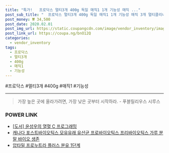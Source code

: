 ```yaml
--- 
title: "특가!   프로닥스 멀티3개 400g 독일 매직1 1개 기능성 매직 ..." 
post_sub_title: "  프로닥스 멀티3개 400g 독일 매직1 1개 기능성 매직 3개 멀티클리너 폼" 
post_money: ₩ 34,500 
post_date: 2020.02.01 
post_img_url: https://static.coupangcdn.com/image/vendor_inventory/images/2019/10/08/11/3/72793f86-8938-4534-88f0-63ee47f3f78f.jpg 
post_link_url: https://coupa.ng/bnO12Q 
categories: 
  - vendor_inventory 
tags: 
  - 프로닥스 
  - 멀티3개 
  - 400g 
  - 매직1 
  - 기능성 
--- 
```

  #프로닥스 #멀티3개 #400g #매직1 #기능성 
<hr> 

> 가장 높은 곳에 올라가려면, 가장 낮은 곳부터 시작하라. - 푸블릴리우스 시루스 


### POWER LINK

* <a href="https://blog.naver.com/an0733/221787001006" target="_blank">[도서] 윤성우의 열혈 C 프로그래밍</a>
* <a href="https://blog.naver.com/an0733/221785620310" target="_blank">캐나다 포스트바이오틱스 모유유래 유산균 프로바이오틱스 프리바이오틱스 가루 분말 바이오 생존</a>
* <a href="https://blog.naver.com/fasyy4321/221783584854" target="_blank">압타밀 프로누트라 플러스 분유 1단계</a>
